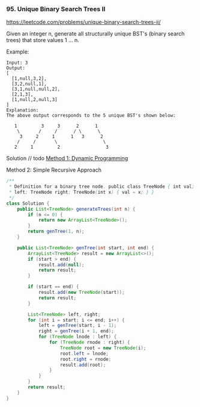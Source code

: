 ### 95. Unique Binary Search Trees II
https://leetcode.com/problems/unique-binary-search-trees-ii/

Given an integer n, generate all structurally unique BST's (binary search trees) that store values 1 ... n.

Example:
```
Input: 3
Output:
[
  [1,null,3,2],
  [3,2,null,1],
  [3,1,null,null,2],
  [2,1,3],
  [1,null,2,null,3]
]
Explanation:
The above output corresponds to the 5 unique BST's shown below:

   1         3     3      2      1
    \       /     /      / \      \
     3     2     1      1   3      2
    /     /       \                 \
   2     1         2                 3
```

Solution
// todo
[Method 1: Dynamic Programming](https://leetcode.com/problems/unique-binary-search-trees-ii/discuss/31493/Java-Solution-with-DP)



Method 2: Simple Recursive Approach

```java
/**
 * Definition for a binary tree node. public class TreeNode { int val; TreeNode
 * left; TreeNode right; TreeNode(int x) { val = x; } }
 */
class Solution {
    public List<TreeNode> generateTrees(int n) {
        if (n <= 0) {
            return new ArrayList<TreeNode>();
        }
        return genTree(1, n);
    }

    public List<TreeNode> genTree(int start, int end) {
        ArrayList<TreeNode> result = new ArrayList<>();
        if (start > end) {
            result.add(null);
            return result;
        }

        if (start == end) {
            result.add(new TreeNode(start));
            return result;
        }

        List<TreeNode> left, right;
        for (int i = start; i <= end; i++) {
            left = genTree(start, i - 1);
            right = genTree(i + 1, end);
            for (TreeNode lnode : left) {
                for (TreeNode rnode : right) {
                    TreeNode root = new TreeNode(i);
                    root.left = lnode;
                    root.right = rnode;
                    result.add(root);
                }
            }
        }
        return result;
    }
}
```
